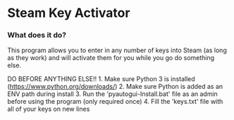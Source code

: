 # Steam Key Activator

### What does it do?
This program allows you to enter in any number of keys into Steam (as long as they work)
and will activate them for you while you go do something else.

DO BEFORE ANYTHING ELSE!!
	1. Make sure Python 3 is installed (https://www.python.org/downloads/)
	2. Make sure Python is added as an ENV path during install
	3. Run the 'pyautogui-Install.bat' file as an admin before using the program (only required once)
	4. Fill the 'keys.txt' file with all of your keys on new lines